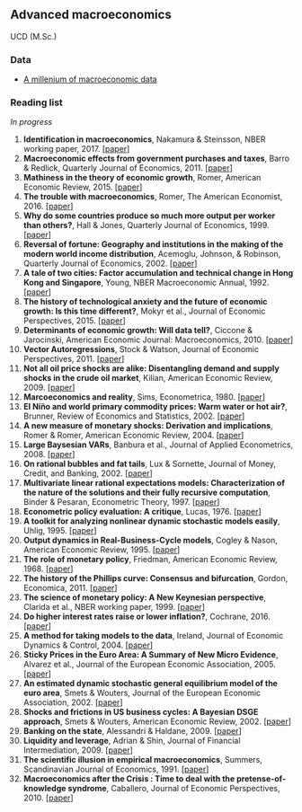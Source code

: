 ## Advanced macroeconomics

UCD (M.Sc.)

### Data
* [A millenium of macroeconomic data](https://www.bankofengland.co.uk/statistics/research-datasets)


### Reading list 
*In progress*

1. **Identification in macroeconomics**, Nakamura & Steinsson, NBER working paper, 2017. 
[[paper](http://www.columbia.edu/~en2198/papers/macroempirics.pdf)]
2. **Macroeconomic effects from government purchases and taxes**, Barro & Redlick, Quarterly Journal of Economics, 2011. 
[[paper](https://academic.oup.com/qje/article/126/1/51/1900983)]
3. **Mathiness in the theory of economic growth**, Romer, American Economic Review, 2015. 
[[paper](https://search.proquest.com/docview/1679723390?pq-origsite=gscholar)]
4. **The trouble with macroeconomics**, Romer, The American Economist, 2016. 
[[paper](http://ccl.yale.edu/sites/default/files/files/The%20Trouble%20with%20Macroeconomics.pdf)]
5. **Why do some countries produce so much more output per worker than others?**, Hall & Jones, Quarterly Journal of Economics, 1999.
[[paper](http://www.jstor.org/stable/2586948)]
6. **Reversal of fortune: Geography and institutions in the making of the modern world income distribution**, Acemoglu, Johnson, & Robinson, Quarterly Journal of Economics, 2002.
[[paper](http://economics.mit.edu/files/4127)]
7. **A tale of two cities: Factor accumulation and technical change in Hong Kong and Singapore**, Young, NBER Macroeconomic Annual, 1992.
[[paper](http://www.jstor.org/stable/3584993)]
8. **The history of technological anxiety and the future of economic growth: Is this time different?**, Mokyr et al., Journal of Economic Perspectives, 2015.
[[paper](http://www.jstor.org/stable/43550119)]
9. **Determinants of economic growth: Will data tell?**, Ciccone & Jarocinski, American Economic Journal: Macroeconomics, 2010. 
[[paper](http://www.jstor.org/stable/25760327)]
10. **Vector Autoregressions**, Stock & Watson, Journal of Economic Perspectives, 2011.
[[paper](http://pubs.aeaweb.org/doi/pdfplus/10.1257/jep.15.4.101)]
11. **Not all oil price shocks are alike: Disentangling demand and supply shocks in the crude oil market**, Kilian, American Economic Review, 2009. 
[[paper](https://www.aeaweb.org/articles?id=10.1257/aer.99.3.1053)]
12. **Marcoeconomics and reality**, Sims, Econometrica, 1980. 
[[paper](http://www.jstor.org/stable/1912017)]
13. **El Niño and world primary commodity prices: Warm water or hot air?**, Brunner, Review of Economics and Statistics, 2002.
[[paper](https://www.mitpressjournals.org/doi/pdfplus/10.1162/003465302317332008)] 
14. **A new measure of monetary shocks: Derivation and implications**, Romer & Romer, American Economic Review, 2004. 
[[paper](http://eml.berkeley.edu/~dromer/papers/AER_September04.pdf)]
15. **Large Baysesian VARs**, Banbura et al., Journal of Applied Econometrics, 2008. 
[[paper](http://www.ecb.europa.eu/pub/pdf/scpwps/ecbwp966.pdf)]
16. **On rational bubbles and fat tails**, Lux & Sornette, Journal of Money, Credit, and Banking, 2002. 
[[paper](https://doi.org/10.1353/mcb.2002.0004)]
17. **Multivariate linear rational expectations models: Characterization of the nature of the solutions and their fully recursive computation**, Binder & Pesaran, Econometric Theory, 1997. 
[[paper](http://www.jstor.org/stable/3532897)]
18. **Econometric policy evaluation: A critique**, Lucas, 1976.
[[paper](http://faculty.georgetown.edu/mh5/class/econ489/Lucas-Critique.pdf)]
19. **A toolkit for analyzing nonlinear dynamic stochastic models easily**, Uhlig, 1995. 
[[paper](https://www.minneapolisfed.org/research/discussion-papers/a-toolkit-for-analyzing-nonlinear-dynamic-stochastic-models-easily)]
20. **Output dynamics in Real-Business-Cycle models**, Cogley & Nason, American Economic Review, 1995. 
[[paper](http://www.jstor.org/stable/pdf/2118184)]
21. **The role of monetary policy**, Friedman, American Economic Review, 1968.
[[paper](http://www.jstor.org/stable/1831652)]
22. **The history of the Phillips curve: Consensus and bifurcation**, Gordon, Economica, 2011.
[[paper](http://faculty-web.at.northwestern.edu/economics/gordon/ECCA_815.pdf)]
23.  **The science of monetary policy: A New Keynesian perspective**, Clarida et al., NBER working paper, 1999. 
[[paper](http://www.nyu.edu/econ/user/gertlerm/science.pdf)]
24. **Do higher interest rates raise or lower inflation?**, Cochrane, 2016. 
[[paper](http://faculty.chicagobooth.edu/john.cochrane/research/papers/fisher.pdf)]
25. **A method for taking models to the data**, Ireland, Journal of Economic Dynamics & Control, 2004. 
[[paper](https://ac.els-cdn.com/S0165188903000800/1-s2.0-S0165188903000800-main.pdf?_tid=0e490532-e647-11e7-85cc-00000aab0f01&acdnat=1513858040_74d3fa62edf48841ce6591feda839381)]
26. **Sticky Prices in the Euro Area: A Summary of New Micro Evidence**, Alvarez et al., Journal of the European Economic Association, 2005. 
[[paper](https://www.ecb.europa.eu/pub/pdf/scpwps/ecbwp563.pdf)]
27. **An estimated dynamic stochastic general equilibrium model of the euro area**, Smets & Wouters, Journal of the European Economic Association, 2002.
[[paper](http://dept.ku.edu/~empirics/Emp-Coffee/smets-wauters_jeea03.pdf)]
28. **Shocks and frictions in US business cycles: A Bayesian DSGE approach**, Smets & Wouters, American Economic Review, 2002. 
[[paper](http://dept.ku.edu/~empirics/Emp-Coffee/smets-wauters_aer07.pdf)]
29. **Banking on the state**, Alessandri & Haldane, 2009. 
[[paper](http://www.bis.org/review/r091111e.pdf)]
30. **Liquidity and leverage**, Adrian & Shin, Journal of Financial Intermediation, 2009. 
[[paper](http://www.sciencedirect.com/science/article/pii/S1042957308000764)]  
31. **The scientific illusion in empirical macroeconomics**, Summers, Scandinavian Journal of Economics, 1991. 
[[paper](http://faculty.econ.ucdavis.edu/faculty/kdsalyer/LECTURES/Ecn200e/summers_illusion.pdf)]
32. **Macroeconomics after the Crisis : Time to deal with the pretense-of-knowledge syndrome**, Caballero, Journal of Economic Perspectives, 2010.
[[paper](http://pubs.aeaweb.org/doi/pdf/10.1257/jep.24.4.85)]

  
  
  
  
  
  
  

